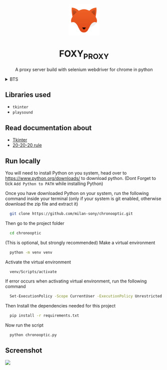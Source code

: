 <p align="center">
    <img width="100" src="./web/fox-icon.png" alt="Icon">
</p>

<h1 align="center">
  FOXY<sub>PROXY</sub>
</h1>

<p align="center">A proxy server build with selenium webdriver for chrome in python</p>

<details>
  <summary>BTS</summary>
I recently saw an article on <a href="https://medium.com/">Medium</a> about how to make a proxy server of our own. After reading the <a href="https://thesocialproxy.medium.com/making-a-proxy-server-in-selenium-the-ultimate-guide-ee8b8a09f222">article</a> I got a basic idea of how to build one. First I tought to build it by scrapping all the free proxies available and apply the concept of rotating proxy and pass it to the selenium webdriver. Trust me! most of the free proxies out there is not working and most of addresses won't works with google and scrapping all the proxies availabe then getting the working one was very time consuming. So I search whether there is any libray for getting free proxies. After some searches I found one named <a href="https://pypi.org/project/free-proxy/">free proxy</a> I added this library to my code, it gave working IP addresses and the module also has many parameters, this helps me to find proxies with google LLc. Then I created custom options for the Selenium webdriver for chrome and pass the IP to it, then solved the problems faced like stoping the chrome from automatically closing, remote allow origins, accept insecure certificates etc. With Eel-python library i build one ui to to eter the url to the selenium to search
</details>

## Libraries used

- `tkinter`
- `playsound`

## Read documentation about

- <a href = "https://docs.python.org/3/library/tkinter.html">Tkinter</a>
- <a href = "https://www.healthline.com/health/eye-health/20-20-20-rule">20-20-20 rule</a>

## Run locally

You will need to install Python on you system, head over to https://www.python.org/downloads/ to download python.
(Dont Forget to tick `Add Python to PATH` while installing Python)

Once you have downloaded Python on your system, 
run the following command inside your terminal (only if your system is git enabled, otherwise download the zip file and extract it)

```bash
  git clone https://github.com/milan-sony/chronooptic.git
```

Then go to the project folder

```bash
  cd chronooptic
```

(This is optional, but strongly recommended) Make a virtual environment

```bash
  python -m venv venv
```

Activate the virtual environment

```bash
  venv/Scripts/activate
```

If error occurs when activating virtual environment, run the following command

```bash
  Set-ExecutionPolicy -Scope CurrentUser -ExecutionPolicy Unrestricted
```

Then Install the dependencies needed for this project

```bash
  pip install -r requirements.txt
```

Now run the script

```bash
  python chronooptic.py
```

## Screenshot

<img src="Screenshot.png">
